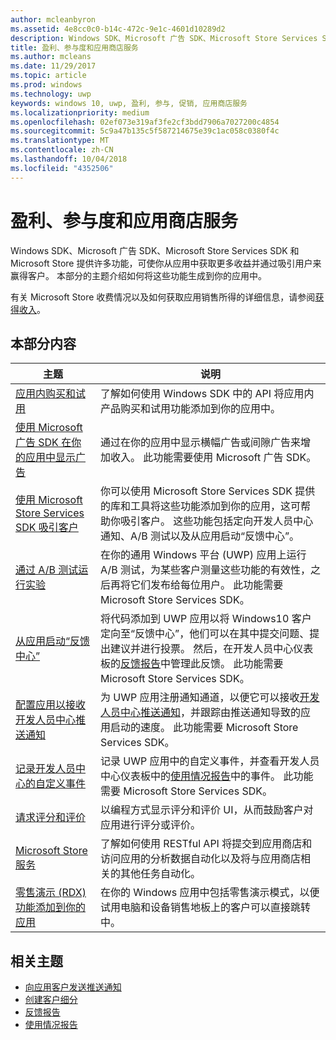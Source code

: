 ```yaml
---
author: mcleanbyron
ms.assetid: 4e8cc0c0-b14c-472c-9e1c-4601d10289d2
description: Windows SDK、Microsoft 广告 SDK、Microsoft Store Services SDK 和 Microsoft Store 提供许多功能，可使你从应用中获取更多收益并通过吸引用户来赢得客户。
title: 盈利、参与度和应用商店服务
ms.author: mcleans
ms.date: 11/29/2017
ms.topic: article
ms.prod: windows
ms.technology: uwp
keywords: windows 10, uwp, 盈利, 参与, 促销, 应用商店服务
ms.localizationpriority: medium
ms.openlocfilehash: 02ef073e319af3fe2cf3bdd7906a7027200c4854
ms.sourcegitcommit: 5c9a47b135c5f587214675e39c1ac058c0380f4c
ms.translationtype: MT
ms.contentlocale: zh-CN
ms.lasthandoff: 10/04/2018
ms.locfileid: "4352506"
---
```

# <a name="monetization-engagement-and-store-services"></a>盈利、参与度和应用商店服务

Windows SDK、Microsoft 广告 SDK、Microsoft Store Services SDK 和 Microsoft Store 提供许多功能，可使你从应用中获取更多收益并通过吸引用户来赢得客户。 本部分的主题介绍如何将这些功能生成到你的应用中。

有关 Microsoft Store 收费情况以及如何获取应用销售所得的详细信息，请参阅[获得收入](../publish/getting-paid-apps.md)。

## <a name="in-this-section"></a>本部分内容

| 主题                | 说明                 |
|--------------------|-----------------------------|
| [应用内购买和试用](in-app-purchases-and-trials.md)      | 了解如何使用 Windows SDK 中的 API 将应用内产品购买和试用功能添加到你的应用中。  |
| [使用 Microsoft 广告 SDK 在你的应用中显示广告](display-ads-in-your-app.md)      |   通过在你的应用中显示横幅广告或间隙广告来增加收入。 此功能需要使用 Microsoft 广告 SDK。 |
| [使用 Microsoft Store Services SDK 吸引客户](microsoft-store-services-sdk.md)      | 你可以使用 Microsoft Store Services SDK 提供的库和工具将这些功能添加到你的应用，这可帮助你吸引客户。 这些功能包括定向开发人员中心通知、A/B 测试以及从应用启动“反馈中心”。 |
| [通过 A/B 测试运行实验](run-app-experiments-with-a-b-testing.md)      |   在你的通用 Windows 平台 (UWP) 应用上运行 A/B 测试，为某些客户测量这些功能的有效性，之后再将它们发布给每位用户。 此功能需要 Microsoft Store Services SDK。  |
| [从应用启动“反馈中心”](launch-feedback-hub-from-your-app.md)      |   将代码添加到 UWP 应用以将 Windows10 客户定向至“反馈中心”，他们可以在其中提交问题、提出建议并进行投票。 然后，在开发人员中心仪表板的[反馈报告](../publish/feedback-report.md)中管理此反馈。 此功能需要 Microsoft Store Services SDK。   |
| [配置应用以接收开发人员中心推送通知](configure-your-app-to-receive-dev-center-notifications.md)  |  为 UWP 应用注册通知通道，以便它可以接收[开发人员中心推送通知](../publish/send-push-notifications-to-your-apps-customers.md)，并跟踪由推送通知导致的应用启动的速度。 此功能需要 Microsoft Store Services SDK。  |
| [记录开发人员中心的自定义事件](log-custom-events-for-dev-center.md)  | 记录 UWP 应用中的自定义事件，并查看开发人员中心仪表板中的[使用情况报告](../publish/usage-report.md)中的事件。 此功能需要 Microsoft Store Services SDK。 |
| [请求评分和评价](request-ratings-and-reviews.md) |  以编程方式显示评分和评价 UI，从而鼓励客户对应用进行评分或评价。  |
| [Microsoft Store 服务](using-windows-store-services.md)    |  了解如何使用 RESTful API 将提交到应用商店和访问应用的分析数据自动化以及将与应用商店相关的其他任务自动化。    |
| [零售演示 (RDX) 功能添加到你的应用](retail-demo-experience.md)        |  在你的 Windows 应用中包括零售演示模式，以便试用电脑和设备销售地板上的客户可以直接跳转中。  |

## <a name="related-topics"></a>相关主题

* [向应用客户发送推送通知](../publish/send-push-notifications-to-your-apps-customers.md)
* [创建客户细分](../publish/create-customer-segments.md)
* [反馈报告](../publish/feedback-report.md)
* [使用情况报告](../publish/usage-report.md)
